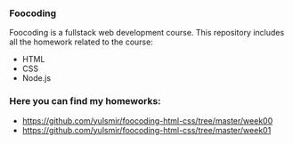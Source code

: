 ### Foocoding
Foocoding is a fullstack web development course. 
This repository includes all the homework related to the course:
* HTML
* CSS
* Node.js

### Here you can find my homeworks:

* https://github.com/yulsmir/foocoding-html-css/tree/master/week00
* https://github.com/yulsmir/foocoding-html-css/tree/master/week01
